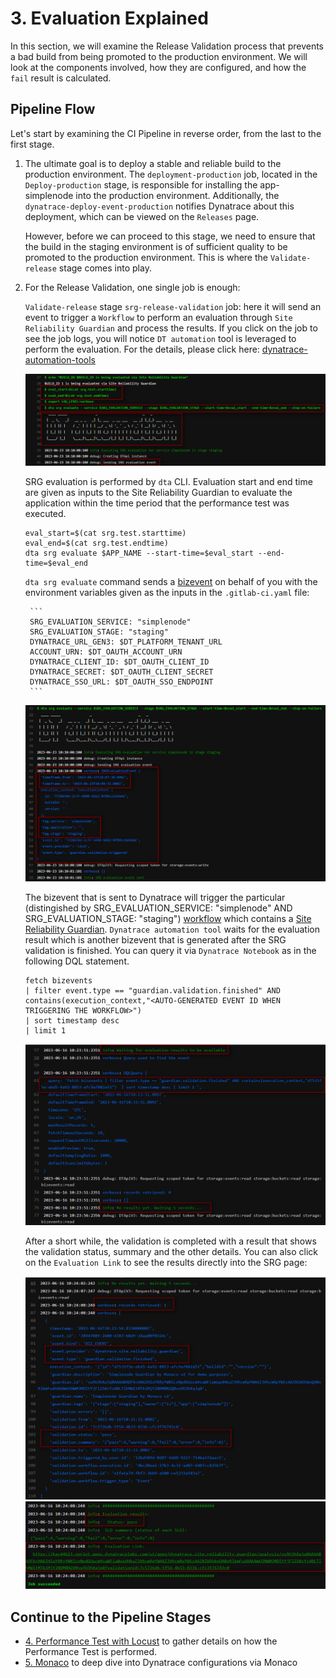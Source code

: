 # 3. Evaluation Explained

In this section, we will examine the Release Validation process that prevents a bad build from being promoted to the production environment. We will look at the components involved, how they are configured, and how the `fail` result is calculated.

## Pipeline Flow

Let's start by examining the CI Pipeline in reverse order, from the last to the first stage.

1. The ultimate goal is to deploy a stable and reliable build to the production environment. The `deployment-production` job, located in the `Deploy-production` stage, is responsible for installing the app-simplenode into the production environment. Additionally, the `dynatrace-deploy-event-production` notifies Dynatrace about this deployment, which can be viewed on the `Releases` page.

   However, before we can proceed to this stage, we need to ensure that the build in the staging environment is of sufficient quality to be promoted to the production environment. This is where the `Validate-release` stage comes into play.

2. For the Release Validation, one single job is enough:
   
   `Validate-release` stage `srg-release-validation` job: here it will send an event to trigger a `Workflow` to perform an evaluation through `Site Reliability Guardian` and process the results. 
   If you click on the job to see the job logs, you will notice `DT automation` tool is leveraged to perform the evaluation. For the details, please click here: [dynatrace-automation-tools](https://github.com/dynatrace-ace/dynatrace-automation-tools/blob/10-feature-poc-srg-execute-evaluation/docs/Site-Reliability-Guardian/SRGAutomation.md)
  
    ![gitlab-cicd](assets/gitlab_cicd_pipeline_success_jobdetails_1.png)
    
     SRG evaluation is performed by `dta` CLI. Evaluation start and end time are given as inputs to the Site Reliability Guardian to evaluate the application within the time period that the performance test was executed.

      ```
      eval_start=$(cat srg.test.starttime)
      eval_end=$(cat srg.test.endtime)
      dta srg evaluate $APP_NAME --start-time=$eval_start --end-time=$eval_end
      ```

     `dta srg evaluate` command sends a [bizevent](https://www.dynatrace.com/support/help/platform-modules/business-analytics/apps/explore-business-events) on behalf of you with the environment variables given as the inputs in the `.gitlab-ci.yaml` file:
    
        ```
        SRG_EVALUATION_SERVICE: "simplenode" 
        SRG_EVALUATION_STAGE: "staging"
        DYNATRACE_URL_GEN3: $DT_PLATFORM_TENANT_URL
        ACCOUNT_URN: $DT_OAUTH_ACCOUNT_URN
        DYNATRACE_CLIENT_ID: $DT_OAUTH_CLIENT_ID
        DYNATRACE_SECRET: $DT_OAUTH_CLIENT_SECRET
        DYNATRACE_SSO_URL: $DT_OAUTH_SSO_ENDPOINT
        ```
   ![gitlab-cicd](assets/gitlab_cicd_pipeline_success_jobdetails_send_event.png)

   The bizevent that is sent to Dynatrace will trigger the particular (distingished by SRG_EVALUATION_SERVICE: "simplenode" AND SRG_EVALUATION_STAGE: "staging") [workflow](../02_Workflow_SRG/README.md) which contains a [Site Reliability Guardian](../02_Workflow_SRG/README.md). `Dynatrace automation tool` waits for the evaluation result which is another bizevent that is generated after the SRG validation is finished. You can query it via `Dynatrace Notebook` as in the following DQL statement.

      ```
      fetch bizevents 
      | filter event.type == "guardian.validation.finished" AND contains(execution_context,"<AUTO-GENERATED EVENT ID WHEN TRIGGERING THE WORKFLOW>")
      | sort timestamp desc
      | limit 1
      ```
     
   ![gitlab-cicd](assets/gitlab_cicd_pipeline_success_jobdetails_wait_result_event.png)

   After a short while, the validation is completed with a result that shows the validation status, summary and the other details. You can also click on the `Evaluation Link` to see the results directly into the SRG page: 

      ![gitlab-cicd](assets/gitlab_cicd_pipeline_success_jobdetails_result_event.png)
      ![gitlab-cicd](assets/gitlab_cicd_pipeline_success_jobdetails_final_result.png)


## Continue to the Pipeline Stages
- [4. Performance Test with Locust](../04_Performance_Test/README.md) to gather details on how the Performance Test is performed.
- [5. Monaco](../05_Monaco/README.md) to deep dive into Dynatrace configurations via Monaco
